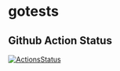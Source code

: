 # gotests
## Github Action Status
[![ActionsStatus](https://github.com/nirmalsingh7950/gotests/workflows/Go%20test%20workflow/badge.svg)](https://github.com/nirmalsingh7950/gotests/actions)
